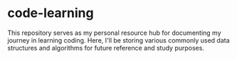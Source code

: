 # code-learning
This repository serves as my personal resource hub for documenting my journey in learning coding. Here, I'll be storing various commonly used data structures and algorithms for future reference and study purposes.
